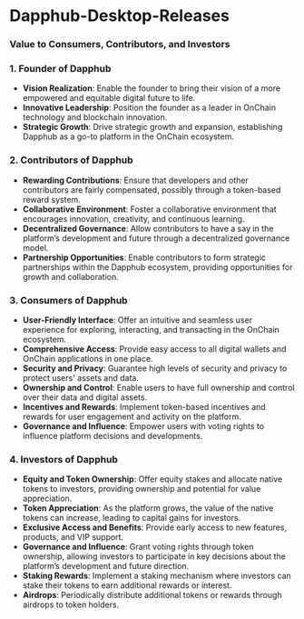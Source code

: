 # Dapphub-Desktop-Releases

### Value to Consumers, Contributors, and Investors

### 1. **Founder of Dapphub**
- **Vision Realization**: Enable the founder to bring their vision of a more empowered and equitable digital future to life.
- **Innovative Leadership**: Position the founder as a leader in OnChain technology and blockchain innovation.
- **Strategic Growth**: Drive strategic growth and expansion, establishing Dapphub as a go-to platform in the OnChain ecosystem.

### 2. **Contributors of Dapphub**
- **Rewarding Contributions**: Ensure that developers and other contributors are fairly compensated, possibly through a token-based reward system.
- **Collaborative Environment**: Foster a collaborative environment that encourages innovation, creativity, and continuous learning.
- **Decentralized Governance**: Allow contributors to have a say in the platform’s development and future through a decentralized governance model.
- **Partnership Opportunities**: Enable contributors to form strategic partnerships within the Dapphub ecosystem, providing opportunities for growth and collaboration.

### 3. **Consumers of Dapphub**
- **User-Friendly Interface**: Offer an intuitive and seamless user experience for exploring, interacting, and transacting in the OnChain ecosystem.
- **Comprehensive Access**: Provide easy access to all digital wallets and OnChain applications in one place.
- **Security and Privacy**: Guarantee high levels of security and privacy to protect users' assets and data.
- **Ownership and Control**: Enable users to have full ownership and control over their data and digital assets.
- **Incentives and Rewards**: Implement token-based incentives and rewards for user engagement and activity on the platform.
- **Governance and Influence**: Empower users with voting rights to influence platform decisions and developments.

### 4. **Investors of Dapphub**
- **Equity and Token Ownership**: Offer equity stakes and allocate native tokens to investors, providing ownership and potential for value appreciation.
- **Token Appreciation**: As the platform grows, the value of the native tokens can increase, leading to capital gains for investors.
- **Exclusive Access and Benefits**: Provide early access to new features, products, and VIP support.
- **Governance and Influence**: Grant voting rights through token ownership, allowing investors to participate in key decisions about the platform’s development and future direction.
- **Staking Rewards**: Implement a staking mechanism where investors can stake their tokens to earn additional rewards or interest.
- **Airdrops**: Periodically distribute additional tokens or rewards through airdrops to token holders.
